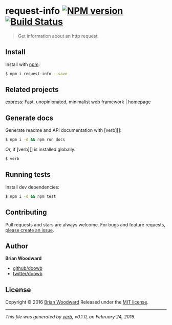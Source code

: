 # request-info [![NPM version](https://img.shields.io/npm/v/request-info.svg)](https://www.npmjs.com/package/request-info) [![Build Status](https://img.shields.io/travis/doowb/request-info.svg)](https://travis-ci.org/doowb/request-info)

> Get information about an http request.

## Install

Install with [npm](https://www.npmjs.com/):

```sh
$ npm i request-info --save
```

## Related projects

[express](https://www.npmjs.com/package/express): Fast, unopinionated, minimalist web framework | [homepage](https://github.com/expressjs/express)

## Generate docs

Generate readme and API documentation with [verb][]:

```sh
$ npm i -d && npm run docs
```

Or, if [verb][] is installed globally:

```sh
$ verb
```

## Running tests

Install dev dependencies:

```sh
$ npm i -d && npm test
```

## Contributing

Pull requests and stars are always welcome. For bugs and feature requests, [please create an issue](https://github.com/doowb/request-info/issues/new).

## Author

**Brian Woodward**

* [github/doowb](https://github.com/doowb)
* [twitter/doowb](http://twitter.com/doowb)

## License

Copyright © 2016 [Brian Woodward](https://github.com/doowb)
Released under the [MIT license](https://github.com/doowb/request-info/blob/master/LICENSE).

***

_This file was generated by [verb](https://github.com/verbose/verb), v0.1.0, on February 24, 2016._